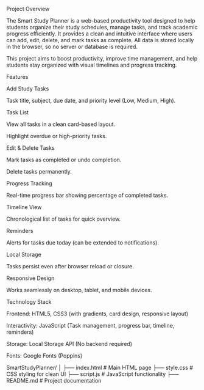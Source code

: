 Project Overview

The Smart Study Planner is a web-based productivity tool designed to help students organize their study schedules, manage tasks, and track academic progress efficiently. It provides a clean and intuitive interface where users can add, edit, delete, and mark tasks as complete. All data is stored locally in the browser, so no server or database is required.

This project aims to boost productivity, improve time management, and help students stay organized with visual timelines and progress tracking.

Features

Add Study Tasks

Task title, subject, due date, and priority level (Low, Medium, High).

Task List

View all tasks in a clean card-based layout.

Highlight overdue or high-priority tasks.

Edit & Delete Tasks

Mark tasks as completed or undo completion.

Delete tasks permanently.

Progress Tracking

Real-time progress bar showing percentage of completed tasks.

Timeline View

Chronological list of tasks for quick overview.

Reminders

Alerts for tasks due today (can be extended to notifications).

Local Storage

Tasks persist even after browser reload or closure.

Responsive Design

Works seamlessly on desktop, tablet, and mobile devices.

Technology Stack

Frontend: HTML5, CSS3 (with gradients, card design, responsive layout)

Interactivity: JavaScript (Task management, progress bar, timeline, reminders)

Storage: Local Storage API (No backend required)

Fonts: Google Fonts (Poppins)


SmartStudyPlanner/
│
├── index.html       # Main HTML page
├── style.css        # CSS styling for clean UI
├── script.js        # JavaScript functionality
├── README.md        # Project documentation